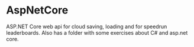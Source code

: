 # AspNetCore
 ASP.NET Core web api for cloud saving, loading and for speedrun leaderboards.
 Also has a folder with some exercises about C# and asp.net core.
